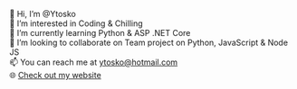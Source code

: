 👋 Hi, I’m @Ytosko  
👀 I’m interested in Coding & Chilling  
🌱 I’m currently learning Python & ASP .NET Core  
💞️ I’m looking to collaborate on Team project on Python, JavaScript & Node JS  
📫 You can reach me at ytosko@hotmail.com  
🌐 [Check out my website](https://ytosko.togethercfo.com/)
